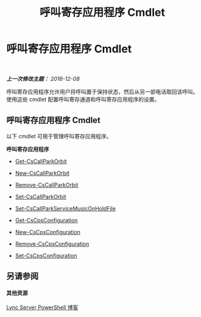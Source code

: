 ﻿---
title: 呼叫寄存应用程序 Cmdlet
TOCTitle: 呼叫寄存应用程序 Cmdlet
ms:assetid: 30cc001f-b29e-4d44-bad7-65e1133e67b1
ms:mtpsurl: https://technet.microsoft.com/zh-cn/library/Gg415639(v=OCS.15)
ms:contentKeyID: 49312410
ms.date: 12/10/2016
mtps_version: v=OCS.15
ms.translationtype: HT
---

# 呼叫寄存应用程序 Cmdlet

 

_**上一次修改主题：** 2016-12-08_

呼叫寄存应用程序允许用户将呼叫置于保持状态，然后从另一部电话取回该呼叫。使用这些 cmdlet 配置呼叫寄存通道和呼叫寄存应用程序的设置。

## 呼叫寄存应用程序 Cmdlet

以下 cmdlet 可用于管理呼叫寄存应用程序。

**呼叫寄存应用程序**

  -   
    [Get-CsCallParkOrbit](get-cscallparkorbit.md)

  -   
    [New-CsCallParkOrbit](new-cscallparkorbit.md)

  -   
    [Remove-CsCallParkOrbit](remove-cscallparkorbit.md)

  -   
    [Set-CsCallParkOrbit](set-cscallparkorbit.md)

  -   
    [Set-CsCallParkServiceMusicOnHoldFile](set-cscallparkservicemusiconholdfile.md)

  -   
    [Get-CsCpsConfiguration](get-cscpsconfiguration.md)

  -   
    [New-CsCpsConfiguration](new-cscpsconfiguration.md)

  -   
    [Remove-CsCpsConfiguration](remove-cscpsconfiguration.md)

  -   
    [Set-CsCpsConfiguration](set-cscpsconfiguration.md)

## 另请参阅

#### 其他资源

[Lync Server PowerShell 博客](http://go.microsoft.com/fwlink/?linkid=203150%26clcid=0x804)

